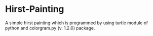 # Hirst-Painting
A simple hirst painting which is programmed by using turtle module of python and colorgram.py (v. 1.2.0) package.
